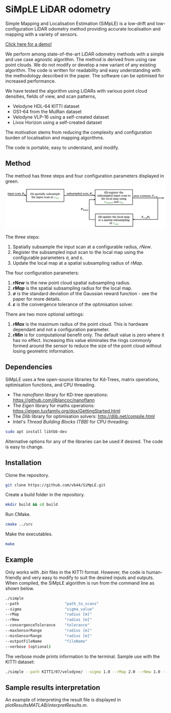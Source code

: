 # SiMpLE LiDAR odometry
Simple Mapping and Localisation Estimation (SiMpLE) is a low-drift and low-configuration LiDAR odometry method providing accurate localisation and mapping with a variety of sensors.

[Click here for a demo!](https://github.com/vb44/SiMpLE/assets/63623876/1a9ef9ed-845d-4724-9c16-b487c8e77081)

We perform among state-of-the-art LiDAR odometry methods with a simple and use case agnostic algorithm.
The method is derived from using raw point clouds. We do not modify or develop a new variant of any existing algorithm.
The code is written for readability and easy understanding with the methodology described in the paper.
The software can be optimised for increased performance.
<!-- Our paper is available at https://www.paperLink.com. -->

We have tested the algorithm using LiDARs with various point cloud densities, fields of view, and scan patterns,
* Velodyne HDL-64 KITTI dataset 
* OS1-64 from the MulRan dataset
* Velodyne VLP-16 using a self-created dataset
* Livox Horizon using a self-created dataset

The motivation stems from reducing the complexity and configuration burden of localisation and mapping algorithms.

The code is portable, easy to understand, and modify.

## Method
The method has three steps and four configuration parameters displayed in green.
![methodology](media/methodology_green.jpg)

The three steps:
1. Spatially subsample the input scan at a configurable radius, *rNew*.
2. Register the subsampled input scan to the local map using the configurable parameters &sigma;, and &epsilon;.
2. Update the local map at a spatial subsampling radius of *rMap*.

The four configuration parameters:
1. ***rNew*** is the new point cloud spatial subsampling radius.
2. ***rMap*** is the spatial subsampling radius for the local map.
3. ***&sigma;*** is the standard deviation of the Gaussian reward function - see the paper for more details.
4. ***&epsilon;*** is the convergence tolerance of the optimisation solver. 

There are two more optional settings:
1. ***rMax*** is the maximum radius of the point cloud. This is hardware dependant and not a configuration parameter.
2. ***rMin*** is for computational benefit only. The default value is zero where it has no effect. Increasing this value eliminates the rings commonly formed around the sensor to reduce the size of the point cloud without losing geometric information. 

## Dependencies
SiMpLE uses a few open-source libraries for Kd-Trees, matrix operations, optimisation functions, and CPU threading.
* The *nanoflann* library for KD-tree operations: https://github.com/jlblancoc/nanoflann
* The *Eigen* library for maths operations: https://eigen.tuxfamily.org/dox/GettingStarted.html
* The *Dlib* library for optimisation solvers: http://dlib.net/compile.html
* Intel's *Thread Building Blocks (TBB)* for CPU threading: 
```bash
sudo apt install libtbb-dev 
```
Alternative options for any of the libraries can be used if desired.
The code is easy to change.

## Installation
Clone the repository.
```bash
git clone https://github.com/vb44/SiMpLE.git
```

Create a build folder in the repository.
```bash
mkdir build && cd build
```

Run CMake.
```bash
cmake ../src
```

Make the executables.
```bash
make
```

## Example
<!-- Show example usage. -->
Only works with *.bin* files in the KITTI format.
However, the code is human-friendly and very easy to modify to suit the desired inputs and outputs.
When compiled, the SiMpLE algorithm is run from the command line as shown below.
```bash
./simple 
--path                    "path_to_scans" 
--sigma                   "sigma_value" 
--rMap                    "radius [m]" 
--rNew                    "radius [m]" 
--convergenceTolerance    "tolerance" 
--maxSensorRange          "radius [m]" 
--minSensorRange          "radius [m]" 
--outputFileName          "fileName" 
--verbose (optional)
```
The verbose mode prints information to the terminal.
Sample use with the KITTI dataset:

```bash
./simple --path KITTI/07/velodyne/ --sigma 1.0 --rMap 2.0 --rNew 1.0 --convergenceTolerance 1e-6 --minSensorRange 0 --maxSensorRange 120 --outputFileName ./results/test_Kitti_07
```

## Sample results interpretation
An example of interpreting the result file is displayed in *plotResultsMATLAB/interpretResults.m*.
